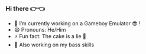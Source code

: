 ### Hi there 👉👈
- 🔭 I’m currently working on a Gameboy Emulator 😎 !
- 😄 Pronouns: He/Him
- ⚡ Fun fact: The cake is a lie 🎂
- 🎸 Also working on my bass skills 
<!--
**VHSCODE/VHSCODE** is a ✨ _special_ ✨ repository because its `README.md` (this file) appears on your GitHub profile.

-->
